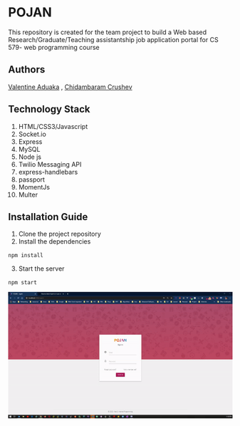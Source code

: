 # POJAN
This repository is created for the team project to build a Web based Research/Graduate/Teaching assistantship job application portal for CS 579- web programming course

## Authors
[Valentine Aduaka](https://github.com/sabival89) , [Chidambaram Crushev](https://github.com/chidcrushev)

<h2>Technology Stack</h2>
<ol>
    <li> HTML/CSS3/Javascript</li>
    <li> Socket.io</li>
    <li> Express</li>
    <li> MySQL</li>
    <li> Node js</li>
    <li> Twilio Messaging API</li>
    <li> express-handlebars</li>
    <li> passport</li>
    <li> MomentJs</li>
    <li> Multer </li>
</ol>

## Installation Guide
1. Clone the project repository 
2. Install the dependencies 
```
npm install
```
3. Start the server
```
npm start
```
![](https://github.com/chidcrushev/Pojan/blob/master/pojan.gif)
